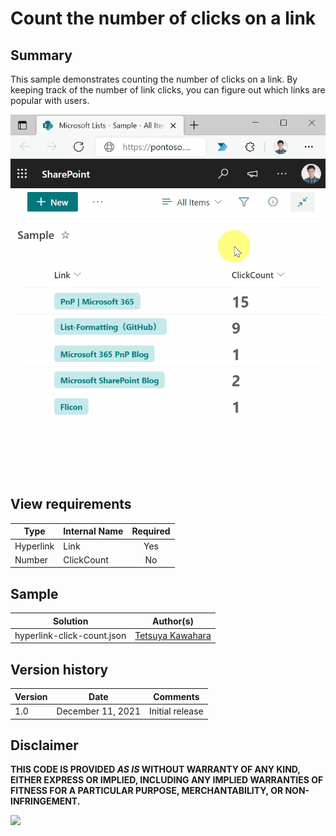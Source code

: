# Count the number of clicks on a link

## Summary
This sample demonstrates counting the number of clicks on a link. By keeping track of the number of link clicks, you can figure out which links are popular with users.

![screenshot of the sample](./assets/screenshot.gif)

## View requirements

|Type      |Internal Name|Required|
|----------|-------------|:------:|
|Hyperlink |Link         |Yes     |
|Number    |ClickCount   |No      |

## Sample

Solution                   |Author(s)
---------------------------|---------------------------
hyperlink-click-count.json |[Tetsuya Kawahara](https://twitter.com/techan_k)

## Version history

Version |Date              |Comments
--------|------------------|--------
1.0     |December 11, 2021 |Initial release

## Disclaimer
**THIS CODE IS PROVIDED *AS IS* WITHOUT WARRANTY OF ANY KIND, EITHER EXPRESS OR IMPLIED, INCLUDING ANY IMPLIED WARRANTIES OF FITNESS FOR A PARTICULAR PURPOSE, MERCHANTABILITY, OR NON-INFRINGEMENT.**

<img src="https://pnptelemetry.azurewebsites.net/list-formatting/column-samples/hyperlink-click-count" />